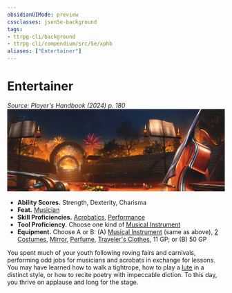 ```yaml
---
obsidianUIMode: preview
cssclasses: json5e-background
tags:
- ttrpg-cli/background
- ttrpg-cli/compendium/src/5e/xphb
aliases: ["Entertainer"]
---
```

# Entertainer
*Source: Player's Handbook (2024) p. 180*  
![](3-Compendium/backgrounds/img/entertainer.webp#right)

- **Ability Scores.** Strength, Dexterity, Charisma  
- **Feat.** [Musician](3-Compendium/feats/musician-xphb.md)  
- **Skill Proficiencies.** [Acrobatics](3-Compendium/rules/skills.md#Acrobatics), [Performance](3-Compendium/rules/skills.md#Performance)  
- **Tool Proficiency.** Choose one kind of [Musical Instrument](3-Compendium/items/musical-instrument-xphb.md)  
- **Equipment.** Choose A or B: (A) [Musical Instrument](3-Compendium/items/musical-instrument-xphb.md) (same as above), [2 Costumes](3-Compendium/items/costume-xphb.md), [Mirror](3-Compendium/items/mirror-xphb.md), [Perfume](3-Compendium/items/perfume-xphb.md), [Traveler's Clothes](3-Compendium/items/travelers-clothes-xphb.md), 11 GP; or (B) 50 GP  

You spent much of your youth following roving fairs and carnivals, performing odd jobs for musicians and acrobats in exchange for lessons. You may have learned how to walk a tightrope, how to play a [lute](3-Compendium/items/lute-xphb.md) in a distinct style, or how to recite poetry with impeccable diction. To this day, you thrive on applause and long for the stage.